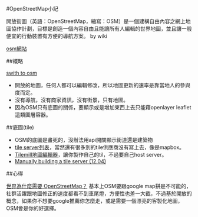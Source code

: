 #OpenStreetMap小記

開放街圖（英語：OpenStreetMap，縮寫：OSM）是一個建構自由內容之網上地圖協作計劃，目標是創造一個內容自由且能讓所有人編輯的世界地圖，並且讓一般便宜的行動裝置有方便的導航方案。 by wiki

[osm網站](http://www.openstreetmap.org/)

##概略

[swith to osm](http://switch2osm.org/serving-tiles/building-a-tile-server-from-packages)

- 開放的地圖，任何人都可以編輯修改，所以地圖更新的速率是靠當地人的參與度而定。
- 沒有導航，沒有商家資訊，沒有街景，只有地圖。
- 因為OSM只有底圖的關係，要顯示或是增加東西上去只能藉openlayer leaflet這類圖層容器。

##底圖(tile)

- OSM的底圖是畫死的，沒辦法用api開關顯示街道還是建築物
- [tile server列表](http://wiki.openstreetmap.org/wiki/Tile_servers)，當然還有很多別的tile供應商沒有寫上去，像是mapbox。
- [Tilemill地圖編輯器](https://www.mapbox.com/tilemill/)，讓你製作自己的til，不過要自己host server。
- [Manually building a tile server (12.04)](http://switch2osm.org/serving-tiles/manually-building-a-tile-server-12-04/)


##心得

[世界為什麼需要 OpenStreetMap？](http://www.techbang.com/posts/16464-power-on-the-map-the-world-why-openstreetmap)
基本上OSM要跟google map拼是不可能的，社群活躍跟地圖修正的速度都看不到車尾燈，方便性也差一大截，不過基於開放的概念，如果你不想要google推薦你怎麼走，或是需要一個漂亮的客製化地圖，OSM會是你的好選擇。
